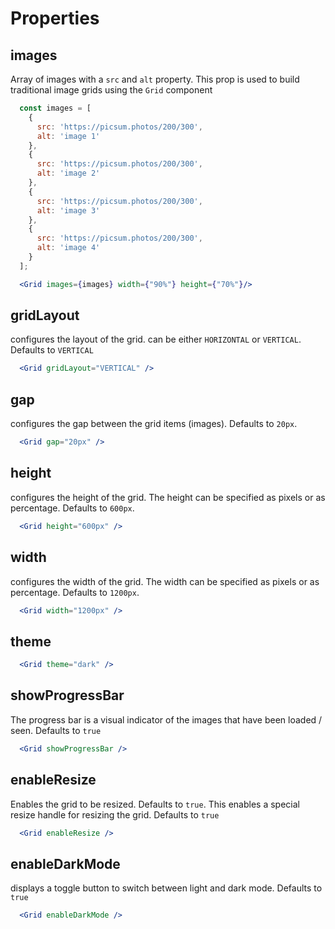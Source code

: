 # Properties

## images

Array of images with a `src` and `alt` property. This prop is used to build traditional image grids using the `Grid` component

```jsx
  const images = [
    {
      src: 'https://picsum.photos/200/300',
      alt: 'image 1'
    },
    {
      src: 'https://picsum.photos/200/300',
      alt: 'image 2'
    },
    {
      src: 'https://picsum.photos/200/300',
      alt: 'image 3'
    },
    {
      src: 'https://picsum.photos/200/300',
      alt: 'image 4'
    }
  ];

  <Grid images={images} width={"90%"} height={"70%"}/>
```

## gridLayout

configures the layout of the grid. can be either `HORIZONTAL` or `VERTICAL`. Defaults to `VERTICAL`

```jsx
  <Grid gridLayout="VERTICAL" />
```

## gap

configures the gap between the grid items (images). Defaults to `20px`.

```jsx
  <Grid gap="20px" />
```

## height

configures the height of the grid. The height can be specified as pixels or as percentage. Defaults to `600px`.

```jsx
  <Grid height="600px" />
```

## width

configures the width of the grid. The width can be specified as pixels or as percentage. Defaults to `1200px`.

```jsx
  <Grid width="1200px" />
```

## theme

```jsx
  <Grid theme="dark" />
```

## showProgressBar

The progress bar is a visual indicator of the images that have been loaded / seen. Defaults to `true`

```jsx
  <Grid showProgressBar />
```

## enableResize

Enables the grid to be resized. Defaults to `true`. This enables a special resize handle for resizing the grid. Defaults to `true`

```jsx
  <Grid enableResize />
```

## enableDarkMode

displays a toggle button to switch between light and dark mode. Defaults to `true`

```jsx
  <Grid enableDarkMode />
```
